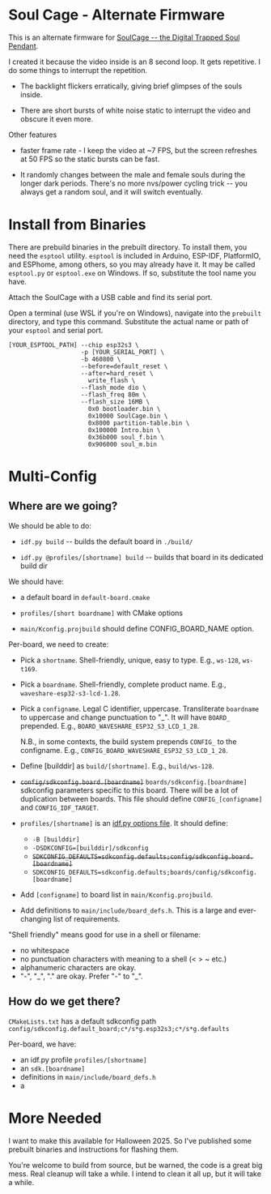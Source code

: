 # Soul Cage - Alternate Firmware

This is an alternate firmware for [SoulCage -- the Digital Trapped Soul Pendant](https://github.com/vishalsoniindia/SoulCage---The-Digital-Trapped-Soul-Pendant).

I created it because the video inside is an 8 second loop.  It gets repetitive.  I do some things to interrupt the repetition.

* The backlight flickers erratically, giving brief glimpses of the souls inside.

* There are short bursts of white noise static to interrupt the video and obscure it even more.

Other features

 - faster frame rate - I keep the video at ~7 FPS, but the screen refreshes at 50 FPS so the static bursts can be fast.

 - It randomly changes between the male and female souls during the longer dark periods.  There's no more nvs/power cycling trick -- you always get a random soul, and it will switch eventually.

# Install from Binaries

There are prebuild binaries in the prebuilt directory.  To install them, you need the `esptool` utility.  `esptool` is included in Arduino, ESP-IDF, PlatformIO, and ESPhome, among others, so you may already have it.  It may be called `esptool.py` or `esptool.exe` on Windows.  If so, substitute the tool name you have.

Attach the SoulCage with a USB cable and find its serial port.

Open a terminal (use WSL if you're on Windows), navigate into the `prebuilt` directory, and type this command.  Substitute the actual name or path of your `esptool` and serial port.

    [YOUR_ESPTOOL_PATH] --chip esp32s3 \
                        -p [YOUR_SERIAL_PORT] \
                        -b 460800 \
                        --before=default_reset \
                        --after=hard_reset \
                          write_flash \
                        --flash_mode dio \
                        --flash_freq 80m \
                        --flash_size 16MB \
                          0x0 bootloader.bin \
                          0x10000 SoulCage.bin \
                          0x8000 partition-table.bin \
                          0x100000 Intro.bin \
                          0x36b000 soul_f.bin \
                          0x906000 soul_m.bin



# Multi-Config

## Where are we going?

We should be able to do:

 * `idf.py build` -- builds the default board in `./build/`

 * `idf.py @profiles/[shortname] build` -- builds that board in
 its dedicated build dir


We should have:

 - a default board in `default-board.cmake`

 - `profiles/[short boardname]` with CMake options

 - `main/Kconfig.projbuild` should define CONFIG_BOARD_NAME option.

Per-board, we need to create:

 - Pick a `shortname`.  Shell-friendly, unique, easy to type.
   E.g., `ws-128`, `ws-t169`.

 - Pick a `boardname`.  Shell-friendly, complete product name.
   E.g., `waveshare-esp32-s3-lcd-1.28`.

 - Pick a `configname`.  Legal C identifier, uppercase.
   Transliterate `boardname` to uppercase and change punctuation
   to "\_".  It will have `BOARD_` prepended.
   E.g., `BOARD_WAVESHARE_ESP32_S3_LCD_1_28`.

   N.B., in some contexts, the build system prepends `CONFIG_`
   to the configname.
   E.g., `CONFIG_BOARD_WAVESHARE_ESP32_S3_LCD_1_28`.

 - Define [builddir] as `build/[shortname]`.
   E.g., `build/ws-128`.

 - ~~`config/sdkconfig.board.[boardname]`~~
   `boards/sdkconfig.[boardname]`
   sdkconfig parameters specific to this board.  There will be a
   lot of duplication between boards.  This file should define
   `CONFIG_[configname]` and `CONFIG_IDF_TARGET`.

 - `profiles/[shortname]` is an [idf.py options file](https://docs.espressif.com/projects/esp-idf/en/v5.5.1/esp32s3/api-guides/tools/idf-py.html#global-options).
   It should define:
    + `-B [builddir]`
    + `-DSDKCONFIG=[builddir]/sdkconfig`
    + ~~`SDKCONFIG_DEFAULTS=sdkconfig.defaults;config/sdkconfig.board.[boardname]`~~
    + `SDKCONFIG_DEFAULTS=sdkconfig.defaults;boards/config/sdkconfig.[boardname]`

 - Add `[configname]` to board list in `main/Kconfig.projbuild`.

 - Add definitions to `main/include/board_defs.h`.  This is a large
   and ever-changing list of requirements.

"Shell friendly" means good for use in a shell or filename:

 - no whitespace
 - no punctuation characters with meaning to a shell (&lt; &gt; ~ etc.)
 - alphanumeric characters are okay.
 - "-", "\_", "." are okay.  Prefer "-" to "\_".



## How do we get there?

`CMakeLists.txt` has a default sdkconfig path
`config/sdkconfig.default_board;c*/s*g.esp32s3;c*/s*g.defaults`




Per-board, we have:
 - an idf.py profile `profiles/[shortname]`
 - an `sdk.[boardname]`
 - definitions in `main/include/board_defs.h`
 - a

# More Needed

I want to make this available for Halloween 2025.  So I've published
some prebuilt binaries and instructions for flashing them.

You're welcome to build from source, but be warned, the code is
a great big mess.  Real cleanup will take a while.  I intend
to clean it all up, but it will take a while.
